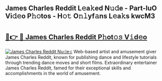 ## James Charles Reddit L𝚎a𝚔ed N𝚞𝚍e - Part-luO Vi𝚍𝚎o P𝚑𝚘tos - H𝚘𝚝 O𝚗𝚕yf𝚊ns L𝚎a𝚔s kwcM3

# <h2><a href="http://kf85pat.oniu.top/?m=James+Charles+Reddit">🔗👉 🔴 James Charles Reddit P𝚑ot𝚘𝚜 V𝚒d𝚎o</a></h2>

[![James Charles Reddit Nu𝚍e𝚜](https://i.imgur.com/0qMVB7G.gif)](http://kf85pat.oniu.top/?m=James+Charles+Reddit)
Web-based artist and amusement giver James Charles Reddit, known for publishing dance and lifestyle tutorials through trending dance moves and short films. Extraordinary entertainer James Charles Reddit, famed for their exceptional skills and accomplishments in the world of amusement.  

